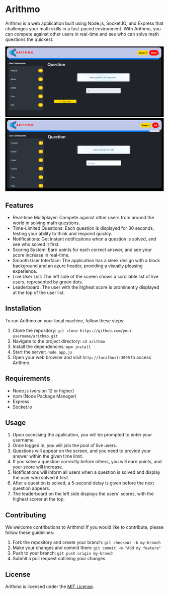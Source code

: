 # Arithmo

Arithmo is a web application built using Node.js, Socket.IO, and Express that challenges your math skills in a fast-paced environment. With Arithmo, you can compete against other users in real-time and see who can solve math questions the quickest. 

<img src="https://github.com/atisamhaq123/Arithmo/blob/main/images/im1.PNG">
<br>
<img src="https://github.com/atisamhaq123/Arithmo/blob/main/images/im2.PNG"> 

## Features

- Real-time Multiplayer: Compete against other users from around the world in solving math questions.
- Time-Limited Questions: Each question is displayed for 30 seconds, testing your ability to think and respond quickly.
- Notifications: Get instant notifications when a question is solved, and see who solved it first.
- Scoring System: Earn points for each correct answer, and see your score increase in real-time.
- Smooth User Interface: The application has a sleek design with a black background and an azure header, providing a visually pleasing    experience.
- Live User List: The left side of the screen shows a scrollable list of live users, represented by green dots.
- Leaderboard: The user with the highest score is prominently displayed at the top of the user list.

## Installation

To run Arithmo on your local machine, follow these steps:

1. Clone the repository: `git clone https://github.com/your-username/arithmo.git`
2. Navigate to the project directory: `cd arithmo`
3. Install the dependencies: `npm install`
4. Start the server: `node app.js`
5. Open your web browser and visit `http://localhost:3000` to access Arithmo.

## Requirements

- Node.js (version 12 or higher)
- npm (Node Package Manager)
- Express
- Socket.io

## Usage

1. Upon accessing the application, you will be prompted to enter your username.
2. Once logged in, you will join the pool of live users.
3. Questions will appear on the screen, and you need to provide your answer within the given time limit.
4. If you solve a question correctly before others, you will earn points, and your score will increase.
5. Notifications will inform all users when a question is solved and display the user who solved it first.
6. After a question is solved, a 5-second delay is given before the next question appears.
7. The leaderboard on the left side displays the users' scores, with the highest scorer at the top.

## Contributing

We welcome contributions to Arithmo! If you would like to contribute, please follow these guidelines:

1. Fork the repository and create your branch: `git checkout -b my-branch`
2. Make your changes and commit them: `git commit -m "Add my feature"`
3. Push to your branch: `git push origin my-branch`
4. Submit a pull request outlining your changes.

## License

Arithmo is licensed under the [MIT License](https://opensource.org/licenses/MIT).
